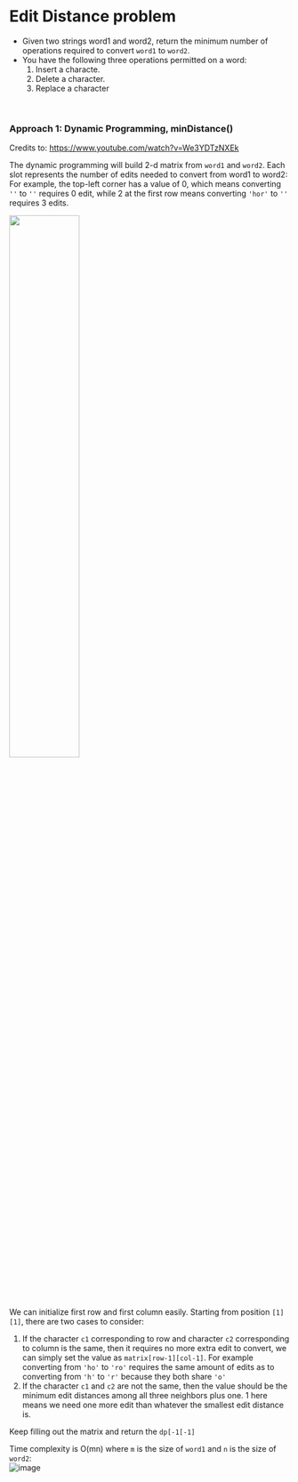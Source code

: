 # Edit Distance problem
* Given two strings word1 and word2, return the minimum number of operations required to convert `word1` to `word2`.
* You have the following three operations permitted on a word:
  1. Insert a characte.
  2. Delete a character.
  3. Replace a character
 
<br />
 
### Approach 1: Dynamic Programming, minDistance()

Credits to: https://www.youtube.com/watch?v=We3YDTzNXEk

The dynamic programming will build 2-d matrix from `word1` and `word2`. Each slot represents the number of edits needed to convert from word1 to word2:\
For example, the top-left corner has a value of 0, which means converting `''` to `''` requires 0 edit, while 2 at the first row means converting `'hor'` to `''` requires 3 edits.

<img src="https://user-images.githubusercontent.com/25105806/130541915-9dc25d56-92f3-4846-babe-9f2aad4d04d6.jpg" width="50%" height="50%">

We can initialize first row and first column easily. Starting from position `[1][1]`, there are two cases to consider:
1. If the character `c1` corresponding to row and character `c2` corresponding to column is the same, then it requires no more extra edit to convert, we can simply set the value as `matrix[row-1][col-1]`. For example converting from `'ho'` to `'ro'` requires the same amount of edits as to converting from `'h'` to `'r'` because they both share `'o'`
2. If the character `c1` and `c2` are not the same, then the value should be the minimum edit distances among all three neighbors plus one. 1 here means we need one more edit than whatever the smallest edit distance is. 

Keep filling out the matrix and return the `dp[-1[-1]`

Time complexity is O(mn) where `m` is the size of `word1` and `n` is the size of `word2`:\
![image](https://user-images.githubusercontent.com/25105806/130542771-16f019d7-4d00-4944-a1cc-73531e3fc30c.png)

